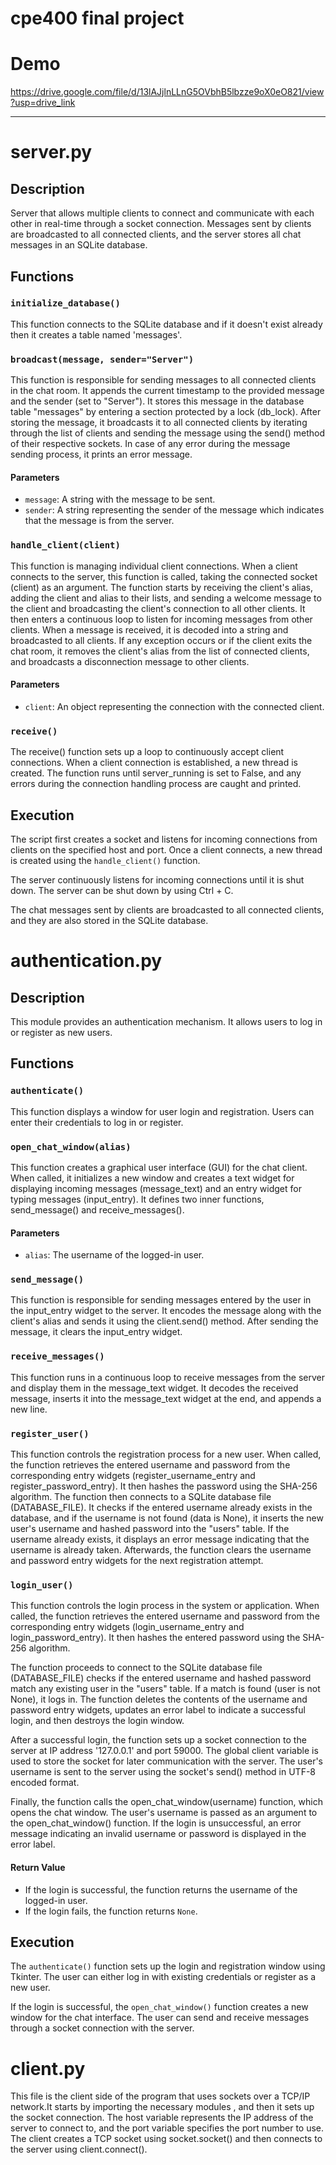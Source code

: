 # cpe400 final project
# Demo
https://drive.google.com/file/d/13lAJjlnLLnG5OVbhB5lbzze9oX0eO821/view?usp=drive_link

______________________________________________________________________________________________________________________________________________________________________________________________________________________________________________


# server.py

## Description

Server that allows multiple clients to connect and communicate with each other in real-time through a socket connection. Messages sent by clients are broadcasted to all connected clients, and the server stores all chat messages in an SQLite database.


## Functions

### `initialize_database()`

This function connects to the SQLite database and if it doesn't exist already then it creates a table named 'messages'.


### `broadcast(message, sender="Server")`

This function is responsible for sending messages to all connected clients in the chat room. It appends the current timestamp to the provided message and the sender (set to "Server"). It stores this message in the database table "messages" by entering a section protected by a lock (db_lock). After storing the message, it broadcasts it to all connected clients by iterating through the list of clients and sending the message using the send() method of their respective sockets. In case of any error during the message sending process, it prints an error message.

#### Parameters

- `message`: A string with the message to be sent.
- `sender`: A string representing the sender of the message which indicates that the message is from the server.


### `handle_client(client)`

This function is managing individual client connections. When a client connects to the server, this function is called, taking the connected socket (client) as an argument. The function starts by receiving the client's alias, adding the client and alias to their lists, and sending a welcome message to the client and broadcasting the client's connection to all other clients. It then enters a continuous loop to listen for incoming messages from other clients. When a message is received, it is decoded into a string and broadcasted to all clients. If any exception occurs or if the client exits the chat room, it removes the client's alias from the list of connected clients, and broadcasts a disconnection message to other clients.

#### Parameters

- `client`: An object representing the connection with the connected client.


### `receive()`

The receive() function sets up a loop to continuously accept client connections. When a client connection is established, a new thread is created. The function runs until server_running is set to False, and any errors during the connection handling process are caught and printed.

## Execution

The script first creates a socket and listens for incoming connections from clients on the specified host and port. Once a client connects, a new thread is created using the `handle_client()` function.

The server continuously listens for incoming connections until it is shut down. The server can be shut down by using Ctrl + C.

The chat messages sent by clients are broadcasted to all connected clients, and they are also stored in the SQLite database.



# authentication.py

## Description

This module provides an authentication mechanism. It allows users to log in or register as new users.


## Functions

### `authenticate()`

This function displays a window for user login and registration. Users can enter their credentials to log in or register.


### `open_chat_window(alias)`

This function creates a graphical user interface (GUI) for the chat client. When called, it initializes a new window and creates a text widget for displaying incoming messages (message_text) and an entry widget for typing messages (input_entry). It defines two inner functions, send_message() and receive_messages().

#### Parameters

- `alias`: The username of the logged-in user.

### `send_message()`

This function is responsible for sending messages entered by the user in the input_entry widget to the server. It encodes the message along with the client's alias and sends it using the client.send() method. After sending the message, it clears the input_entry widget.

### `receive_messages()`

This function runs in a continuous loop to receive messages from the server and display them in the message_text widget. It decodes the received message, inserts it into the message_text widget at the end, and appends a new line.

### `register_user()`

This function controls the registration process for a new user. When called, the function retrieves the entered username and password from the corresponding entry widgets (register_username_entry and register_password_entry). It then hashes the password using the SHA-256 algorithm. The function then connects to a SQLite database file (DATABASE_FILE). It checks if the entered username already exists in the database, and if the username is not found (data is None), it inserts the new user's username and hashed password into the "users" table. If the username already exists, it displays an error message indicating that the username is already taken. Afterwards, the function clears the username and password entry widgets for the next registration attempt.

### `login_user()`

This function controls the login process in the system or application. When called, the function retrieves the entered username and password from the corresponding entry widgets (login_username_entry and login_password_entry). It then hashes the entered password using the SHA-256 algorithm.

The function proceeds to connect to the SQLite database file (DATABASE_FILE) checks if the entered username and hashed password match any existing user in the "users" table. If a match is found (user is not None), it logs in. The function deletes the contents of the username and password entry widgets, updates an error label to indicate a successful login, and then destroys the login window.

After a successful login, the function sets up a socket connection to the server at IP address '127.0.0.1' and port 59000. The global client variable is used to store the socket for later communication with the server. The user's username is sent to the server using the socket's send() method in UTF-8 encoded format.

Finally, the function calls the open_chat_window(username) function, which opens the chat window. The user's username is passed as an argument to the open_chat_window() function. If the login is unsuccessful, an error message indicating an invalid username or password is displayed in the error label.

#### Return Value

- If the login is successful, the function returns the username of the logged-in user.
- If the login fails, the function returns `None`.

## Execution

The `authenticate()` function sets up the login and registration window using Tkinter. The user can either log in with existing credentials or register as a new user.

If the login is successful, the `open_chat_window()` function creates a new window for the chat interface. The user can send and receive messages through a socket connection with the server.

# client.py
This file is the client side of the program that uses sockets over a TCP/IP network.It starts by importing the necessary modules , and then it sets up the socket connection. The host variable represents the IP address of the server to connect to, and the port variable specifies the port number to use. The client creates a TCP socket using socket.socket() and then connects to the server using client.connect().
